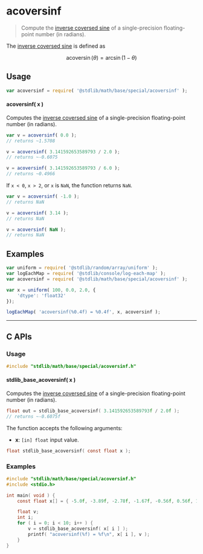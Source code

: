 <!--

@license Apache-2.0

Copyright (c) 2024 The Stdlib Authors.

Licensed under the Apache License, Version 2.0 (the "License");
you may not use this file except in compliance with the License.
You may obtain a copy of the License at

   http://www.apache.org/licenses/LICENSE-2.0

Unless required by applicable law or agreed to in writing, software
distributed under the License is distributed on an "AS IS" BASIS,
WITHOUT WARRANTIES OR CONDITIONS OF ANY KIND, either express or implied.
See the License for the specific language governing permissions and
limitations under the License.

-->

# acoversinf

> Compute the [inverse coversed sine][inverse-coversed-sine] of a single-precision floating-point number (in radians).

<section class="intro">

The [inverse coversed sine][inverse-coversed-sine] is defined as

<!-- <equation class="equation" label="eq:arccoversine" align="center" raw="\operatorname{acoversin}(\theta) = \arcsin(1-\theta)" alt="Inverse coversed sine."> -->

```math
\mathop{\mathrm{acoversin}}(\theta) = \arcsin(1-\theta)
```

<!-- </equation> -->

</section>

<!-- /.intro -->

<section class="usage">

## Usage

```javascript
var acoversinf = require( '@stdlib/math/base/special/acoversinf' );
```

#### acoversinf( x )

Computes the [inverse coversed sine][inverse-coversed-sine] of a single-precision floating-point number (in radians).

```javascript
var v = acoversinf( 0.0 );
// returns ~1.5708

v = acoversinf( 3.141592653589793 / 2.0 );
// returns ~-0.6075

v = acoversinf( 3.141592653589793 / 6.0 );
// returns ~0.4966
```

If `x < 0`, `x > 2`, or `x` is `NaN`, the function returns `NaN`.

```javascript
var v = acoversinf( -1.0 );
// returns NaN

v = acoversinf( 3.14 );
// returns NaN

v = acoversinf( NaN );
// returns NaN
```

</section>

<!-- /.usage -->

<section class="examples">

## Examples

<!-- eslint no-undef: "error" -->

```javascript
var uniform = require( '@stdlib/random/array/uniform' );
var logEachMap = require( '@stdlib/console/log-each-map' );
var acoversinf = require( '@stdlib/math/base/special/acoversinf' );

var x = uniform( 100, 0.0, 2.0, {
    'dtype': 'float32'
});

logEachMap( 'acoversinf(%0.4f) = %0.4f', x, acoversinf );
```

</section>

<!-- /.examples -->

<!-- C interface documentation. -->

* * *

<section class="c">

## C APIs

<!-- Section to include introductory text. Make sure to keep an empty line after the intro `section` element and another before the `/section` close. -->

<section class="intro">

</section>

<!-- /.intro -->

<!-- C usage documentation. -->

<section class="usage">

### Usage

```c
#include "stdlib/math/base/special/acoversinf.h"
```

#### stdlib_base_acoversinf( x )

Computes the [inverse coversed sine][inverse-coversed-sine] of a single-precision floating-point number (in radians).

```c
float out = stdlib_base_acoversinf( 3.141592653589793f / 2.0f );
// returns ~-0.6075f
```

The function accepts the following arguments:

-   **x**: `[in] float` input value.

```c
float stdlib_base_acoversinf( const float x );
```

</section>

<!-- /.usage -->

<!-- C API usage notes. Make sure to keep an empty line after the `section` element and another before the `/section` close. -->

<section class="notes">

</section>

<!-- /.notes -->

<!-- C API usage examples. -->

<section class="examples">

### Examples

```c
#include "stdlib/math/base/special/acoversinf.h"
#include <stdio.h>

int main( void ) {
    const float x[] = { -5.0f, -3.89f, -2.78f, -1.67f, -0.56f, 0.56f, 1.67f, 2.78f, 3.89f, 5.0f };

    float v;
    int i;
    for ( i = 0; i < 10; i++ ) {
        v = stdlib_base_acoversinf( x[ i ] );
        printf( "acoversinf(%f) = %f\n", x[ i ], v );
    }
}
```

</section>

<!-- /.examples -->

</section>

<!-- /.c -->

<!-- Section for related `stdlib` packages. Do not manually edit this section, as it is automatically populated. -->

<section class="related">

</section>

<!-- /.related -->

<!-- Section for all links. Make sure to keep an empty line after the `section` element and another before the `/section` close. -->

<section class="links">

[inverse-coversed-sine]: https://en.wikipedia.org/wiki/Versine

<!-- <related-links> -->

<!-- </related-links> -->

</section>

<!-- /.links -->
